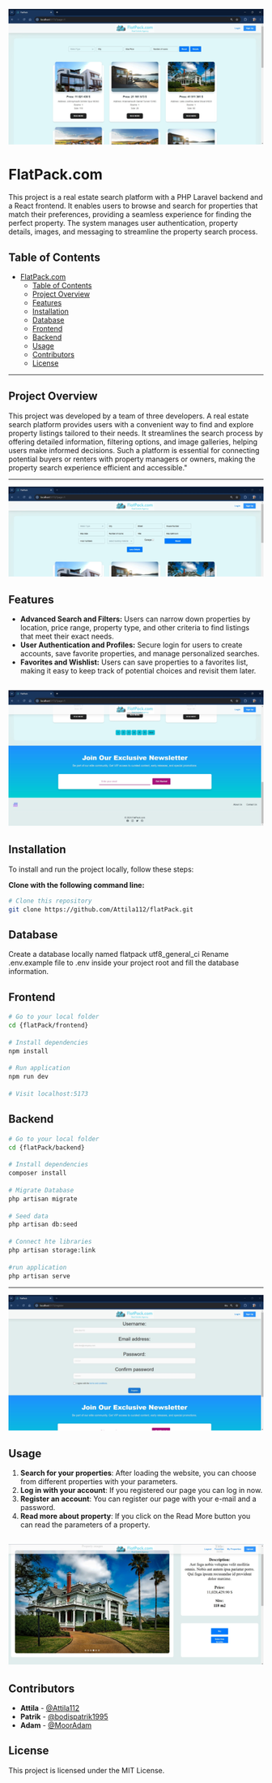 ![screenshot](images/mainPageOut.jpg)
# FlatPack.com

This project is a real estate search platform with a PHP Laravel backend and a React frontend. It enables users to browse and search for properties that match their preferences, providing a seamless experience for finding the perfect property. The system manages user authentication, property details, images, and messaging to streamline the property search process.

## Table of Contents
- [FlatPack.com](#flatpackcom)
  - [Table of Contents](#table-of-contents)
  - [Project Overview](#project-overview)
  - [Features](#features)
  - [Installation](#installation)
  - [Database](#database)
  - [Frontend](#frontend)
  - [Backend](#backend)
  - [Usage](#usage)
  - [Contributors](#contributors)
  - [License](#license)

---

## Project Overview

This project was developed by a team of three developers. A real estate search platform provides users with a convenient way to find and explore property listings tailored to their needs. It streamlines the search process by offering detailed information, filtering options, and image galleries, helping users make informed decisions. Such a platform is essential for connecting potential buyers or renters with property managers or owners, making the property search experience efficient and accessible."

---
![screenshot](images/searchbar.jpg)
## Features

- **Advanced Search and Filters:** Users can narrow down properties by location, price range, property type, and other criteria to find listings that meet their exact needs.
- **User Authentication and Profiles:** Secure login for users to create accounts, save favorite properties, and manage personalized searches.
- **Favorites and Wishlist:** Users can save properties to a favorites list, making it easy to keep track of potential choices and revisit them later.

![screenshot](images/mainPageOut2.jpg)
---

## Installation

To install and run the project locally, follow these steps:

**Clone with the following command line:**

```bash
# Clone this repository
git clone https://github.com/Attila112/flatPack.git

```
## Database

Create a database locally named flatpack utf8_general_ci
Rename .env.example file to .env inside your project root and fill the database information. 
## Frontend

```bash
# Go to your local folder
cd {flatPack/frontend}

# Install dependencies
npm install

# Run application
npm run dev

# Visit localhost:5173

```

## Backend

```bash
# Go to your local folder
cd {flatPack/backend}

# Install dependencies
composer install

# Migrate Database
php artisan migrate

# Seed data
php artisan db:seed

# Connect hte libraries
php artisan storage:link

#run application
php artisan serve
```

----------
![screenshot](images/register.jpg)
## Usage

1.  **Search for your properties**: After loading the website, you can choose from different properties with your parameters.
2.  **Log in with your account**: If you registered our page you can log in now.
3.  **Register an account**: You can register our page with your e-mail and a password.
4.  **Read more about property**: If you click on the Read More button you can read the parameters of a property.

![screenshot](images/propertyCard1.jpg)
----------


## Contributors

-   **Attila** - [@Attila112](https://github.com/Attila112)
-   **Patrik** - [@bodispatrik1995](https://github.com/bodispatrik1995)
-   **Adam** - [@MoorAdam](https://github.com/MoorAdam)

## License
This project is licensed under the MIT License.
